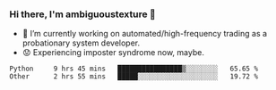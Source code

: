 ### Hi there, I'm ambiguoustexture 👋

<!--
**ambiguoustexture/ambiguoustexture** is a ✨ _special_ ✨ repository because its `README.md` (this file) appears on your GitHub profile.

Here are some ideas to get you started:
-->
- 🔭 I’m currently working on automated/high-frequency trading as a probationary system developer.
- :worried: Experiencing imposter syndrome now, maybe.

<!--START_SECTION:waka-->

```text
Python     9 hrs 45 mins   ████████████████▒░░░░░░░░   65.65 %
Other      2 hrs 55 mins   █████░░░░░░░░░░░░░░░░░░░░   19.72 %
```

<!--END_SECTION:waka-->
